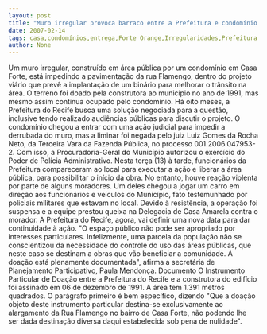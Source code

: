 ```yaml
---
layout: post
title: "Muro irregular provoca barraco entre a Prefeitura e condomínio em Casa Forte"
date: 2007-02-14
tags: casa,condomínios,entrega,Forte Orange,Irregularidades,Prefeitura
author: None
---
```

Um muro irregular, construído em área pública por um condomínio em Casa Forte, está impedindo a pavimentação da rua Flamengo, dentro do projeto viário que prevê a implantação de um binário para melhorar o trânsito na área. 
O terreno foi doado pela construtora ao município no ano de 1991, mas mesmo assim continua ocupado pelo condomínio. 
Há oito meses, a Prefeitura do Recife busca uma solução negociada para a questão, inclusive tendo realizado audiências públicas para discutir o projeto. 
O condomínio chegou a entrar com uma ação judicial para impedir a derrubada do muro, mas a liminar foi negada pelo juiz Luiz Gomes da Rocha Neto, da Terceira Vara da Fazenda Pública, no processo 001.2006.047953-2. 
Com isso, a Procuradoria-Geral do Município autorizou o exercício do Poder de Polícia Administrativo. 
Nesta terça (13) à tarde, funcionários da Prefeitura compareceram ao local para executar a ação e liberar a área pública, para possibilitar o início da obra. 
No entanto, houve reação violenta por parte de alguns moradores. 
Um deles chegou a jogar um carro em direção aos funcionários e veículos do Município, fato testemunhado por policiais militares que estavam no local.
Devido à resistência, a operação foi suspensa e a equipe prestou queixa na Delegacia de Casa Amarela contra o morador.
A Prefeitura do Recife, agora, vai definir uma nova data para dar continuidade à ação. 
\"O espaço público não pode ser apropriado por interesses particulares. Infelizmente, uma parcela da população não se conscientizou da necessidade do controle do uso das áreas públicas, que neste caso se destinam a obras que vão beneficiar a comunidade. A doação está plenamente documentada\", afirma a secretária de Planejamento Participativo, Paula Mendonça. 
Documento 
O Instrumento Particular de Doação entre a Prefeitura do Recife e a construtora do edifício foi assinado em 06 de dezembro de 1991. 
A área tem 1.391 metros quadrados. 
O parágrafo primeiro é bem específico, dizendo \"Que a doação objeto deste instrumento particular destina-se exclusivamente ao alargamento da Rua Flamengo no bairro de Casa Forte, não podendo lhe ser dada destinação diversa daqui estabelecida sob pena de nulidade\".  